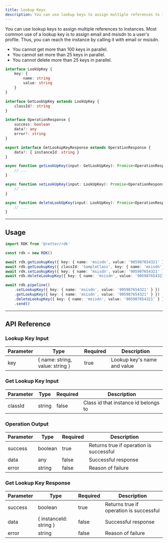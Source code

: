 ```yaml
---
title: Lookup Keys
description: You can use lookup keys to assign multiple references to instances.
---
```


You can use lookup keys to assign multiple references to instances.
Most common use of a lookup key is to assign email and msisdn to a user's profile.
Thus, you can reach the instance by calling it with email or msisdn.

- You cannot get more than 100 keys in parallel.
- You cannot set more than 25 keys in parallel.
- You cannot delete more than 25 keys in parallel.

```typescript
interface LookUpKey {
    key: {
        name: string
        value: string
    }
}

interface GetLookUpKey extends LookUpKey {
    classId?: string
}

interface OperationResponse {
    success: boolean
    data?: any
    error?: string
}

export interface GetLookupKeyResponse extends OperationResponse {
    data?: { instanceId: string }
}

async function getLookUpKey(input: GetLookUpKey): Promise<OperationResponse | undefined> {
    // ...
}

async function setLookUpKey(input: LookUpKey): Promise<OperationResponse | undefined> {
    // ...
}

async function deleteLookUpKey(input: LookUpKey): Promise<OperationResponse | undefined> {
    // ...
}
```

---

## Usage

```typescript
import RDK from '@retter/rdk'

const rdk = new RDK()

await rdk.getLookupKey({ key: { name: 'msisdn', value: '905987654321' } })
await rdk.getLookupKey({ classId: 'SampleClass', key: { name: 'msisdn', value: '905987654321' } })
await rdk.setLookupKey({ key: { name: 'msisdn', value: '905987654321' } })
await rdk.deleteLookupKey({ key: { name: 'msisdn', value: '905987654321' } })

await rdk.pipeline()
    .setLookupKey({ key: { name: 'msisdn', value: '905987654321' } })
    .getLookupKey({ key: { name: 'msisdn', value: '905987654321' } })
    .deleteLookupKey({ key: { name: 'msisdn', value: '905987654321' } })
    .send()
```

---

## API Reference

### Lookup Key Input

| Parameter     | Type                | Required            | Description         |
| ------------- | ------------------- | ------------------- | ------------------- |
| key           | { name: string, value: string } | true                | Lookup key's name and value |

### Get Lookup Key Input

| Parameter     | Type                | Required            | Description         |
| ------------- | ------------------- | ------------------- | ------------------- |
| classId       | string              | false               | Class id that instance id belongs to |

### Operation Output

| Parameter     | Type                | Required            | Description         |
| ------------- | ------------------- | ------------------- | ------------------- |
| success       | boolean             | true                | Returns true if operation is successful |
| data          | any                 | false               | Successful response |
| error         | string              | false               | Reason of failure |

### Get Lookup Key Response

| Parameter     | Type                | Required            | Description         |
| ------------- | ------------------- | ------------------- | ------------------- |
| success       | boolean             | true                | Returns true if operation is successful |
| data          | { instanceId: string } | false            | Successful response |
| error         | string              | false               | Reason of failure |
